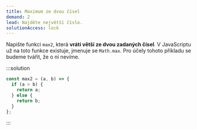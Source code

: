 ```yaml
---
title: Maximum ze dvou čísel
demand: 2
lead: Najděte největší číslo.
solutionAccess: lock
---
```


Napište funkci `max2`, která **vrátí větší ze dvou zadaných čísel**. V JavaScriptu už na toto funkce existuje, jmenuje se `Math.max`. Pro účely tohoto příkladu se budeme tvářit, že o ní nevíme.

:::solution

```js
const max2 = (a, b) => {
  if (a > b) {
    return a;
  } else {
    return b;
  }
};
```

:::
